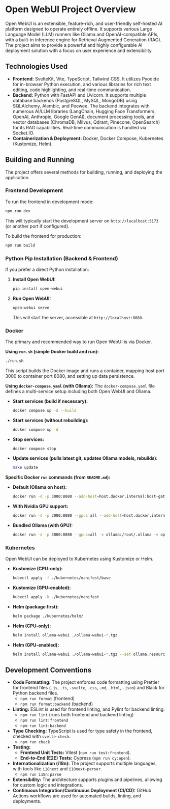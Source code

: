 # Open WebUI Project Overview

Open WebUI is an extensible, feature-rich, and user-friendly self-hosted AI platform designed to operate entirely offline. It supports various Large Language Model (LLM) runners like Ollama and OpenAI-compatible APIs, with a built-in inference engine for Retrieval Augmented Generation (RAG). The project aims to provide a powerful and highly configurable AI deployment solution with a focus on user experience and extensibility.

## Technologies Used

*   **Frontend:** SvelteKit, Vite, TypeScript, Tailwind CSS. It utilizes Pyodide for in-browser Python execution, and various libraries for rich text editing, code highlighting, and real-time communication.
*   **Backend:** Python with FastAPI and Uvicorn. It supports multiple database backends (PostgreSQL, MySQL, MongoDB) using SQLAlchemy, Alembic, and Peewee. The backend integrates with numerous AI/LLM libraries (LangChain, Hugging Face Transformers, OpenAI, Anthropic, Google GenAI), document processing tools, and vector databases (ChromaDB, Milvus, Qdrant, Pinecone, OpenSearch) for its RAG capabilities. Real-time communication is handled via Socket.IO.
*   **Containerization & Deployment:** Docker, Docker Compose, Kubernetes (Kustomize, Helm).

## Building and Running

The project offers several methods for building, running, and deploying the application.

### Frontend Development

To run the frontend in development mode:
```bash
npm run dev
```
This will typically start the development server on `http://localhost:5173` (or another port if configured).

To build the frontend for production:
```bash
npm run build
```

### Python Pip Installation (Backend & Frontend)

If you prefer a direct Python installation:
1.  **Install Open WebUI:**
    ```bash
    pip install open-webui
    ```
2.  **Run Open WebUI:**
    ```bash
    open-webui serve
    ```
    This will start the server, accessible at `http://localhost:8080`.

### Docker

The primary and recommended way to run Open WebUI is via Docker.

**Using `run.sh` (simple Docker build and run):**
```bash
./run.sh
```
This script builds the Docker image and runs a container, mapping host port 3000 to container port 8080, and setting up data persistence.

**Using `docker-compose.yaml` (with Ollama):**
The `docker-compose.yaml` file defines a multi-service setup including both Open WebUI and Ollama.

*   **Start services (build if necessary):**
    ```bash
    docker compose up -d --build
    ```
*   **Start services (without rebuilding):**
    ```bash
    docker compose up -d
    ```
*   **Stop services:**
    ```bash
    docker compose stop
    ```
*   **Update services (pulls latest git, updates Ollama models, rebuilds):**
    ```bash
    make update
    ```

**Specific Docker `run` commands (from `README.md`):**
*   **Default (Ollama on host):**
    ```bash
    docker run -d -p 3000:8080 --add-host=host.docker.internal:host-gateway -v open-webui:/app/backend/data --name open-webui --restart always ghcr.io/open-webui/open-webui:main
    ```
*   **With Nvidia GPU support:**
    ```bash
    docker run -d -p 3000:8080 --gpus all --add-host=host.docker.internal:host-gateway -v open-webui:/app/backend/data --name open-webui --restart always ghcr.io/open-webui/open-webui:cuda
    ```
*   **Bundled Ollama (with GPU):**
    ```bash
    docker run -d -p 3000:8080 --gpus=all -v ollama:/root/.ollama -v open-webui:/app/backend/data --name open-webui --restart always ghcr.io/open-webui/open-webui:ollama
    ```

### Kubernetes

Open WebUI can be deployed to Kubernetes using Kustomize or Helm.

*   **Kustomize (CPU-only):**
    ```bash
    kubectl apply -f ./kubernetes/manifest/base
    ```
*   **Kustomize (GPU-enabled):**
    ```bash
    kubectl apply -k ./kubernetes/manifest
    ```
*   **Helm (package first):**
    ```bash
    helm package ./kubernetes/helm/
    ```
*   **Helm (CPU-only):**
    ```bash
    helm install ollama-webui ./ollama-webui-*.tgz
    ```
*   **Helm (GPU-enabled):**
    ```bash
    helm install ollama-webui ./ollama-webui-*.tgz --set ollama.resources.limits.nvidia.com/gpu="1"
    ```

## Development Conventions

*   **Code Formatting:** The project enforces code formatting using Prettier for frontend files (`.js`, `.ts`, `.svelte`, `.css`, `.md`, `.html`, `.json`) and Black for Python backend files.
    *   `npm run format` (frontend)
    *   `npm run format:backend` (backend)
*   **Linting:** ESLint is used for frontend linting, and Pylint for backend linting.
    *   `npm run lint` (runs both frontend and backend linting)
    *   `npm run lint:frontend`
    *   `npm run lint:backend`
*   **Type Checking:** TypeScript is used for type safety in the frontend, checked with `svelte-check`.
    *   `npm run check`
*   **Testing:**
    *   **Frontend Unit Tests:** Vitest (`npm run test:frontend`).
    *   **End-to-End (E2E) Tests:** Cypress (`npm run cy:open`).
*   **Internationalization (i18n):** The project supports multiple languages, with tools like `i18next` and `i18next-parser`.
    *   `npm run i18n:parse`
*   **Extensibility:** The architecture supports plugins and pipelines, allowing for custom logic and integrations.
*   **Continuous Integration/Continuous Deployment (CI/CD):** GitHub Actions workflows are used for automated builds, linting, and deployments.
